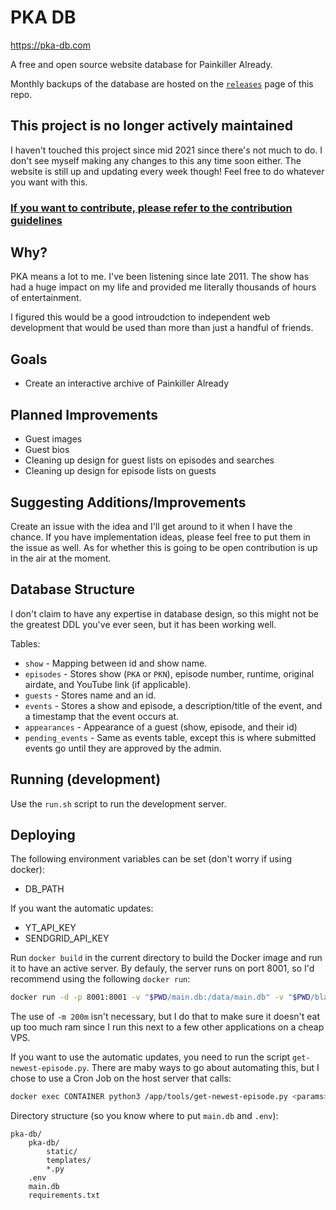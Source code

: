 # PKA DB

https://pka-db.com

A free and open source website database for Painkiller Already.


Monthly backups of the database are hosted on the [`releases`](https://github.com/maxcohn/pka-db/releases)
page of this repo.

## This project is no longer actively maintained

I haven't touched this project since mid 2021 since there's not much to do.
I don't see myself making any changes to this any time soon either.
The website is still up and updating every week though!
Feel free to do whatever you want with this.

### **[If you want to contribute, please refer to the contribution guidelines](CONTRIBUTING.md)**

## Why?

PKA means a lot to me. I've been listening since late 2011. The show has had a
huge impact on my life and provided me literally thousands of hours of entertainment.

I figured this would be a good introudction to independent web development that
would be used than more than just a handful of friends.

## Goals

* Create an interactive archive of Painkiller Already

## Planned Improvements

* Guest images
* Guest bios
* Cleaning up design for guest lists on episodes and searches
* Cleaning up design for episode lists on guests

## Suggesting Additions/Improvements

Create an issue with the idea and I'll get around to it when I have the chance.
If you have implementation ideas, please feel free to put them in the issue as well.
As for whether this is going to be open contribution is up in the air at the moment.

## Database Structure

I don't claim to have any expertise in database design, so this might not be the
greatest DDL you've ever seen, but it has been working well.

Tables:
* `show` - Mapping between id and show name.
* `episodes` - Stores show (`PKA` or `PKN`), episode number, runtime, original
airdate, and YouTube link (if applicable).
* `guests` - Stores name and an id.
* `events` - Stores a show and episode, a description/title of the event, and a
timestamp that the event occurs at.
* `appearances` - Appearance of a guest (show, episode, and their id)
* `pending_events` - Same as events table, except this is where submitted events
go until they are approved by the admin.

## Running (development)

Use the `run.sh` script to run the development server.

## Deploying

The following environment variables can be set (don't worry if using docker):
* DB_PATH

If you want the automatic updates:
* YT_API_KEY
* SENDGRID_API_KEY

Run `docker build` in the current directory to build the Docker image and run it
to have an active server. By defauly, the server runs on port 8001, so I'd recommend
using the following `docker run`:

```sh
docker run -d -p 8001:8001 -v "$PWD/main.db:/data/main.db" -v "$PWD/blacklist.txt:/data/blacklist.txt" -m 200m <image name>
```

The use of `-m 200m` isn't necessary, but I do that to make sure it doesn't eat
up too much ram since I run this next to a few other applications on a cheap VPS.


If you want to use the automatic updates, you need to run the script `get-newest-episode.py`.
There are maby ways to go about automating this, but I chose to use a Cron Job
on the host server that calls:

```sh
docker exec CONTAINER python3 /app/tools/get-newest-episode.py <params>
```

Directory structure (so you know where to put `main.db` and `.env`):
```
pka-db/
    pka-db/
        static/
        templates/
        *.py
    .env
    main.db
    requirements.txt
```
